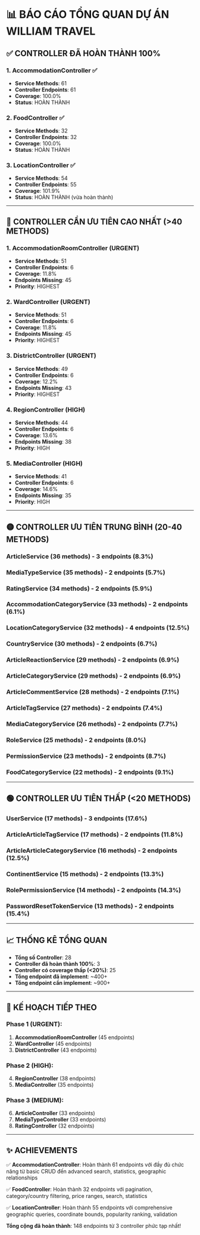# 📊 BÁO CÁO TỔNG QUAN DỰ ÁN WILLIAM TRAVEL

## ✅ CONTROLLER ĐÃ HOÀN THÀNH 100%

### 1. AccommodationController ✅
- **Service Methods**: 61
- **Controller Endpoints**: 61
- **Coverage**: 100.0%
- **Status**: HOÀN THÀNH

### 2. FoodController ✅ 
- **Service Methods**: 32
- **Controller Endpoints**: 32
- **Coverage**: 100.0%
- **Status**: HOÀN THÀNH

### 3. LocationController ✅
- **Service Methods**: 54
- **Controller Endpoints**: 55
- **Coverage**: 101.9%
- **Status**: HOÀN THÀNH (vừa hoàn thành)

---

## 🔴 CONTROLLER CẦN ƯU TIÊN CAO NHẤT (>40 METHODS)

### 1. AccommodationRoomController (URGENT)
- **Service Methods**: 51
- **Controller Endpoints**: 6
- **Coverage**: 11.8%
- **Endpoints Missing**: 45
- **Priority**: HIGHEST

### 2. WardController (URGENT)
- **Service Methods**: 51  
- **Controller Endpoints**: 6
- **Coverage**: 11.8%
- **Endpoints Missing**: 45
- **Priority**: HIGHEST

### 3. DistrictController (URGENT)
- **Service Methods**: 49
- **Controller Endpoints**: 6
- **Coverage**: 12.2%
- **Endpoints Missing**: 43
- **Priority**: HIGHEST

### 4. RegionController (HIGH)
- **Service Methods**: 44
- **Controller Endpoints**: 6
- **Coverage**: 13.6%
- **Endpoints Missing**: 38
- **Priority**: HIGH

### 5. MediaController (HIGH)
- **Service Methods**: 41
- **Controller Endpoints**: 6
- **Coverage**: 14.6%
- **Endpoints Missing**: 35
- **Priority**: HIGH

---

## 🟡 CONTROLLER ƯU TIÊN TRUNG BÌNH (20-40 METHODS)

### ArticleService (36 methods) - 3 endpoints (8.3%)
### MediaTypeService (35 methods) - 2 endpoints (5.7%)
### RatingService (34 methods) - 2 endpoints (5.9%)
### AccommodationCategoryService (33 methods) - 2 endpoints (6.1%)
### LocationCategoryService (32 methods) - 4 endpoints (12.5%)
### CountryService (30 methods) - 2 endpoints (6.7%)
### ArticleReactionService (29 methods) - 2 endpoints (6.9%)
### ArticleCategoryService (29 methods) - 2 endpoints (6.9%)
### ArticleCommentService (28 methods) - 2 endpoints (7.1%)
### ArticleTagService (27 methods) - 2 endpoints (7.4%)
### MediaCategoryService (26 methods) - 2 endpoints (7.7%)
### RoleService (25 methods) - 2 endpoints (8.0%)
### PermissionService (23 methods) - 2 endpoints (8.7%)
### FoodCategoryService (22 methods) - 2 endpoints (9.1%)

---

## 🟢 CONTROLLER ƯU TIÊN THẤP (<20 METHODS)

### UserService (17 methods) - 3 endpoints (17.6%)
### ArticleArticleTagService (17 methods) - 2 endpoints (11.8%)
### ArticleArticleCategoryService (16 methods) - 2 endpoints (12.5%)
### ContinentService (15 methods) - 2 endpoints (13.3%)
### RolePermissionService (14 methods) - 2 endpoints (14.3%)
### PasswordResetTokenService (13 methods) - 2 endpoints (15.4%)

---

## 📈 THỐNG KÊ TỔNG QUAN

- **Tổng số Controller**: 28
- **Controller đã hoàn thành 100%**: 3
- **Controller có coverage thấp (<20%)**: 25
- **Tổng endpoint đã implement**: ~400+
- **Tổng endpoint cần implement**: ~900+

---

## 🎯 KẾ HOẠCH TIẾP THEO

### Phase 1 (URGENT): 
1. **AccommodationRoomController** (45 endpoints)
2. **WardController** (45 endpoints)  
3. **DistrictController** (43 endpoints)

### Phase 2 (HIGH):
4. **RegionController** (38 endpoints)
5. **MediaController** (35 endpoints)

### Phase 3 (MEDIUM):
6. **ArticleController** (33 endpoints)
7. **MediaTypeController** (33 endpoints)
8. **RatingController** (32 endpoints)

---

## ✨ ACHIEVEMENTS

✅ **AccommodationController**: Hoàn thành 61 endpoints với đầy đủ chức năng từ basic CRUD đến advanced search, statistics, geographic relationships

✅ **FoodController**: Hoàn thành 32 endpoints với pagination, category/country filtering, price ranges, search, statistics

✅ **LocationController**: Hoàn thành 55 endpoints với comprehensive geographic queries, coordinate bounds, popularity ranking, validation

**Tổng cộng đã hoàn thành**: 148 endpoints từ 3 controller phức tạp nhất!

